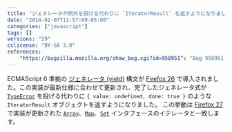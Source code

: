 ```yaml
---
title: "ジェネレータが例外を投げる代わりに `IteratorResult` を返すようになりました"
date: "2014-02-07T11:57:09-05:00"
categories: ["javascript"]
tags: []
versions: "29"
cclicense: "BY-SA 3.0"
references:
    "https://bugzilla.mozilla.org/show_bug.cgi?id=958951": "Bug 958951 – Return IteratorResult object for completed generators instead of throwing"
---
```

ECMAScript 6 準拠の [ジェネレータ (yield)](http://wiki.ecmascript.org/doku.php?id=harmony:generators) 構文が [Firefox 26](https://developer.mozilla.org/ja/Firefox/Releases/26) で導入されました。この実装が最新仕様に合わせて更新され、完了したジェネレータ式が [`TypeError`](https://developer.mozilla.org/ja/docs/Web/JavaScript/Reference/Global_Objects/TypeError) を投げる代わりに `{ value: undefined, done: true }` のような `IteratorResult` オブジェクトを返すようになりました。 この挙動は [Firefox 27](http://www.fxsitecompat.com/ja/versions/27/) で実装が更新された [`Array`](https://developer.mozilla.org/ja/docs/Web/JavaScript/Reference/Global_Objects/Array)、[`Map`](https://developer.mozilla.org/ja/docs/Web/JavaScript/Reference/Global_Objects/Map)、[`Set`](https://developer.mozilla.org/ja/docs/Web/JavaScript/Reference/Global_Objects/Set) インタフェースのイテレータと一致します。
